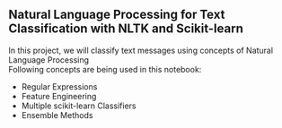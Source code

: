 ## Natural Language Processing for Text Classification with NLTK and Scikit-learn
In this project, we will classify text messages using concepts of Natural Language Processing  
Following concepts are being used in this notebook:
* Regular Expressions
* Feature Engineering
* Multiple scikit-learn Classifiers
* Ensemble Methods

